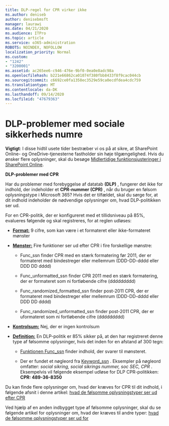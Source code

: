 ```yaml
---
title: DLP-regel for CPR virker ikke
ms.author: deniseb
author: denisebmsft
manager: laurawi
ms.date: 04/21/2020
ms.audience: ITPro
ms.topic: article
ms.service: o365-administration
ROBOTS: NOINDEX, NOFOLLOW
localization_priority: Normal
ms.custom:
- "1242"
- "3200001"
ms.assetid: ac265ee6-c946-476e-9bf0-0ea0e8adc98a
ms.openlocfilehash: b221e66862ca01074f380fbb8433f8f9cac044cb
ms.sourcegitcommit: c6692ce0fa1358ec3529e59ca0ecdfdea4cdc759
ms.translationtype: MT
ms.contentlocale: da-DK
ms.lasthandoff: 09/14/2020
ms.locfileid: "47679363"
---
```

# <a name="dlp-issues-with-social-security-numbers"></a>DLP-problemer med sociale sikkerheds numre

**Vigtigt**: I disse hidtil usete tider bestræber vi os på at sikre, at SharePoint Online- og OneDrive-tjenesterne fastholder sin høje tilgængelighed. Hvis du ønsker flere oplysninger, skal du besøge [Midlertidige funktionsjusteringer i SharePoint Online](https://aka.ms/ODSPAdjustments).

**DLP-problemer med CPR**

Har du problemer med forebyggelse af datatab **(DLP)** , fungerer det ikke for indhold, der indeholder et **CPR-nummer (CPR)** , når du bruger en følsom oplysningstype i Microsoft 365? Hvis det er tilfældet, skal du sørge for, at dit indhold indeholder de nødvendige oplysninger om, hvad DLP-politikken ser ud. 
  
For en CPR-politik, der er konfigureret med et tillidsniveau på 85%, evalueres følgende og skal registreres, for at reglen udløses:
  
- **[Format:](https://docs.microsoft.com/microsoft-365/compliance/sensitive-information-type-entity-definitions#format-80)** 9 cifre, som kan være i et formateret eller ikke-formateret mønster

- **[Mønster:](https://msconnect.microsoft.com/https:/docs.microsoft.com/office365/securitycompliance/what-the-sensitive-information-types-look-for#pattern-80)** Fire funktioner ser ud efter CPR i fire forskellige mønstre:

  - Func_ssn finder CPR med en stærk formatering før 2011, der er formateret med bindestreger eller mellemrum (DDD-DD-dddd eller DDD DD dddd)

  - Func_unformatted_ssn finder CPR 2011 med en stærk formatering, der er formateret som ni fortløbende cifre (ddddddddd)

  - Func_randomized_formatted_ssn finder post-2011 CPR, der er formateret med bindestreger eller mellemrum (DDD-DD-dddd eller DDD DD dddd)

  - Func_randomized_unformatted_ssn finder post-2011 CPR, der er uformateret som ni fortløbende cifre (ddddddddd)

- **[Kontrolsum:](https://docs.microsoft.com/microsoft-365/compliance/sensitive-information-type-entity-definitions#checksum-79)** Nej, der er ingen kontrolsum

- **[Definition:](https://docs.microsoft.com/microsoft-365/compliance/sensitive-information-type-entity-definitions#definition-80)** En DLP-politik er 85% sikker på, at den har registreret denne type af følsomme oplysninger, hvis det inden for en afstand af 300 tegn:

  - [Funktionen Func_ssn](https://docs.microsoft.com/microsoft-365/compliance/sensitive-information-type-entity-definitions#pattern-80) finder indhold, der svarer til mønsteret.

  - Der er fundet et nøgleord fra [Keyword_ssn](https://docs.microsoft.com/microsoft-365/compliance/sensitive-information-type-entity-definitions#keyword_ssn) . Eksempler på nøgleord omfatter:  *social sikring, social sikrings nummer, soc SEC, CPR*  . Eksempelvis vil følgende eksempel udløse for DLP CPR-politikken: **CPR: 489-36-8350**
  
Du kan finde flere oplysninger om, hvad der kræves for CPR til dit indhold, i følgende afsnit i denne artikel: [hvad de følsomme oplysningstyper ser ud efter CPR](https://docs.microsoft.com/microsoft-365/compliance/sensitive-information-type-entity-definitions#us-social-security-number-ssn)
  
Ved hjælp af en anden indbygget type af følsomme oplysninger, skal du se følgende artikel for oplysninger om, hvad der kræves til andre typer: [hvad de følsomme oplysningstyper ser ud for](https://docs.microsoft.com/microsoft-365/compliance/sensitive-information-type-entity-definitions)
  